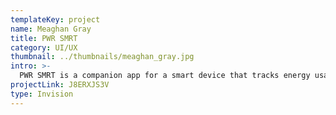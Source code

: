 ```yaml
---
templateKey: project
name: Meaghan Gray
title: PWR SMRT
category: UI/UX
thumbnail: ../thumbnails/meaghan_gray.jpg
intro: >-
  PWR SMRT is a companion app for a smart device that tracks energy usage with custom data visualizations.
projectLink: J8ERXJS3V
type: Invision
---
```


